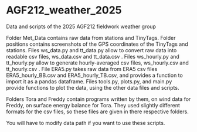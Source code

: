 # AGF212_weather_2025
Data and scripts of the 2025 AGF212 fieldwork weather group

Folder Met_Data contains raw data from stations and TinyTags.
Folder positions contains screenshots of the GPS coordinates of the TinyTags and stations.
Files ws_data.py and tt_data.py allow to convert raw data into readable csv files, ws_data.csv and tt_data.csv .
Files ws_hourly.py and tt_hourly.py allow to generate hourly-averaged csv files, ws_hourly.csv and tt_hourly.csv .
File ERA5.py takes raw data from ERA5 csv files ERA5_hourly_BB.csv and ERA5_hourly_TB.csv, and provides a function to import it as a pandas dataframe.
Files tools.py, plots.py, and main.py provide functions to plot the data, using the other data files and scripts.

Folders Tora and Freddy contain programs written by them, on wind data for Freddy, on surface energy balance for Tora.
They used slightly different formats for the csv files, so these files are given in there respective folders.

You will have to modify data path if you want to use these scripts.

